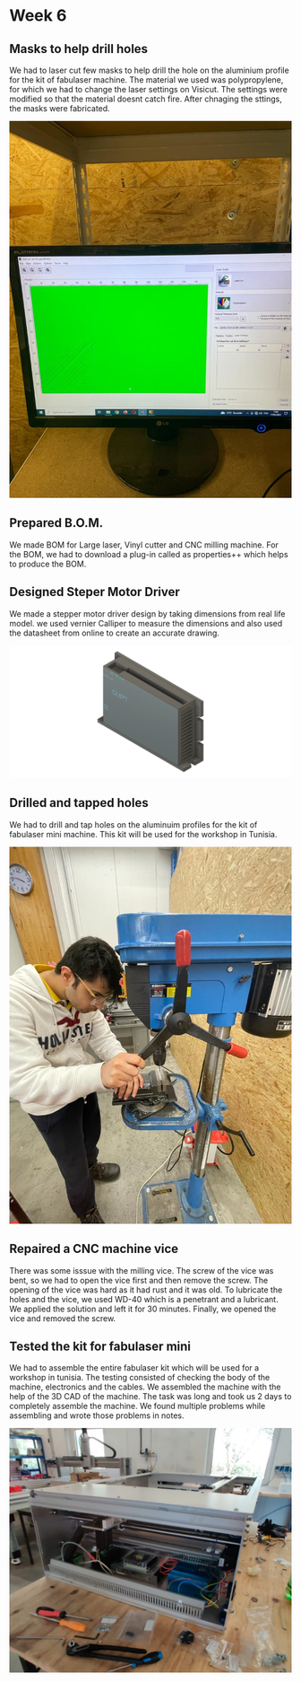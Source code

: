 # Week 6

## Masks to help drill holes

We had to laser cut few masks to help drill the hole on the aluminium profile for the kit of fabulaser machine. The material we used was polypropylene, for which we had to change the laser settings on Visicut. The settings were modified so that the material doesnt catch fire. After chnaging the sttings, the masks were fabricated.  

![](Visicut%20masks.jpeg "")

## Prepared B.O.M.

We made BOM for Large laser, Vinyl cutter and CNC milling machine. For the BOM, we had to download a plug-in called as properties++ which helps to produce the BOM.


## Designed Steper Motor Driver

We made a stepper motor driver design by taking dimensions from real life model. we used vernier Calliper to measure the dimensions and also used the datasheet from online to create an accurate drawing. 

![](Motor%20Driver%20CL57T%20v2.png "")

## Drilled and tapped holes 

We had to drill and tap holes on the aluminuim profiles for the kit of fabulaser mini machine. This kit will be used for the workshop in Tunisia. 

![](me%20drilling.jpeg "")

## Repaired a CNC machine vice

There was some isssue with the milling vice. The screw of the vice was bent, so we had to open the vice first and then remove the screw. The opening of the vice was hard as it had rust and it was old. To lubricate the holes and the vice, we used WD-40 which is a penetrant and a lubricant. We applied the solution and left it for 30 minutes. Finally, we opened the vice and removed the screw. 

## Tested the kit for fabulaser mini

We had to assemble the entire fabulaser kit which will be used for a workshop in tunisia. The testing consisted of checking the body of the machine, electronics and the cables. We assembled the machine with the help of the 3D CAD of the machine. The task was long and took us 2 days to completely assemble the machine. We found multiple problems while assembling and wrote those problems in notes.

![](fabulaser%20mini.jpg "")
